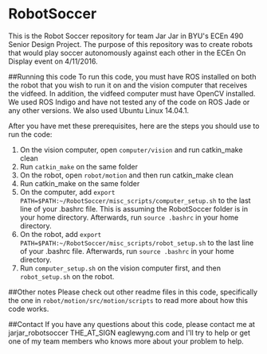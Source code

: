 # RobotSoccer

This is the Robot Soccer repository for team Jar Jar in BYU's ECEn 490 Senior Design Project. The purpose of this repository was to create robots that would play soccer autonomously against each other in the ECEn On Display event on 4/11/2016.

##Running this code
To run this code, you must have ROS installed on both the robot that you wish to run it on and the vision computer that receives the vidfeed. In addition, the vidfeed computer must have OpenCV installed. We used ROS Indigo and have not tested any of the code on ROS Jade or any other versions. We also used Ubuntu Linux 14.04.1.

After you have met these prerequisites, here are the steps you should use to run the code:

1. On the vision computer, open `computer/vision` and run catkin_make clean
2. Run `catkin_make` on the same folder
3. On the robot, open `robot/motion` and then run catkin_make clean
4. Run catkin_make on the same folder
5. On the computer, add `export PATH=$PATH:~/RobotSoccer/misc_scripts/computer_setup.sh` to the last line of your .bashrc file. This is assuming the RobotSoccer folder is in your home directory. Afterwards, run `source .bashrc` in your home directory.
6. On the robot, add `export PATH=$PATH:~/RobotSoccer/misc_scripts/robot_setup.sh` to the last line of your .bashrc file. Afterwards, run `source .bashrc` in your home directory.
7. Run `computer_setup.sh` on the vision computer first, and then `robot_setup.sh` on the robot.

##Other notes
Please check out other readme files in this code, specifically the one in `robot/motion/src/motion/scripts` to read more about how this code works.

##Contact
If you have any questions about this code, please contact me at jarjar_robotsoccer THE_AT_SIGN eaglewyng.com and I'll try to help or get one of my team members who knows more about your problem to help. 

